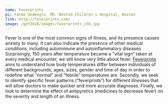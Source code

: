 ```yaml
---
name: Feverprints
pi: Fatma Dedeoglu, MD. Boston Children's Hospital, Boston
link: http://feverprints.com/
image: /get2016/images/feverprints_150.jpg
---
```


Fever is one of the most common signs of illness, and its presence causes anxiety to many. It can also indicate the presence of other medical conditions, including autoimmune and autoinflammatory diseases. Surprisingly, 150 years after temperature became a “vital sign” taken at every medical encounter, we still know very little about fever. [Feverprints](http://feverprints.com/) aims to understand how body temperatures differ between individuals of different backgrounds, ages, sizes, gender and time of day in order to redefine what “normal” and “febrile” temperatures are. Secondly, we seek to identify specific fever patterns (“feverprints”) for different illnesses that will allow doctors to make quicker and more accurate diagnoses. Finally, we look to determine the effect of antipyretics (medicines to decrease fever) on the severity and length of an illness.
